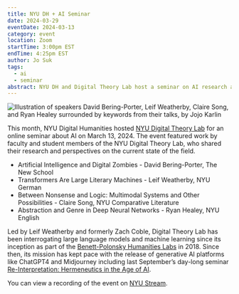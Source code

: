 ```yaml
---
title: NYU DH + AI Seminar
date: 2024-03-29
eventDate: 2024-03-13
category: event
location: Zoom
startTime: 3:00pm EST
endTime: 4:25pm EST
author: Jo Suk
tags:
  - ai
  - seminar
abstract: NYU DH and Digital Theory Lab host a seminar on AI research and current issues
---
```


![Illustration of speakers David Bering-Porter, Leif Weatherby, Claire Song, and Ryan Healey surrounded by keywords from their talks, by Jojo Karlin](https://nyu-dh.github.io/website-media/files/news/20240313-AIandDH-DigitalTheoryLab.jpg)

This month, NYU Digital Humanities hosted [NYU Digital Theory Lab](https://digitalhumanities.nyu.edu/projects/digital-theory-lab/) for an online seminar about AI on March 13, 2024. The event featured work by faculty and student members of the NYU Digital Theory Lab, who shared their research and perspectives on the current state of the field.

- Artificial Intelligence and Digital Zombies - David Bering-Porter, The New School
- Transformers Are Large Literary Machines - Leif Weatherby, NYU German
- Between Nonsense and Logic: Multimodal Systems and Other Possibilities - Claire Song, NYU Comparative Literature
- Abstraction and Genre in Deep Neural Networks - Ryan Healey, NYU English

Led by Leif Weatherby and formerly Zach Coble, Digital Theory Lab has been interrogating large language models and machine learning since its inception as part of the [Benett-Polonsky Humanities Labs](https://hlabs.nyuhumanities.org/about/) in 2018. Since then, its mission has kept pace with the release of generative AI platforms like ChatGPT4 and Midjourney including last September’s day-long seminar [Re-Interpretation: Hermeneutics in the Age of AI](https://as.nyu.edu/departments/english/Events/fall-2023/re-interpretation--hermeneutics-in-the-age-of-ai.html).

You can view a recording of the event on [NYU Stream](https://stream.nyu.edu/media/t/1_biun5t5q).
